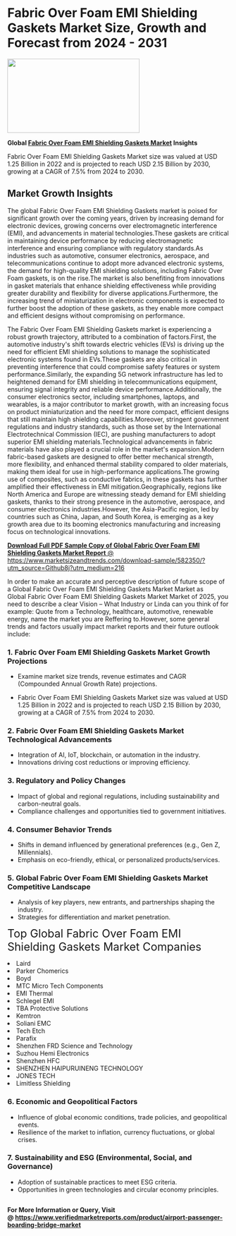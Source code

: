 <H1>Fabric Over Foam EMI Shielding Gaskets Market Size, Growth and Forecast from 2024 - 2031</H1><img class="aligncenter size-medium wp-image-584254" src="https://thirdeyenews.in/wp-content/uploads/2024/09/Global-Market-Research-300x168.jpeg" alt="" width="300" height="168" /><p><strong>Global&nbsp;<a href="https://www.marketsizeandtrends.com/download-sample/582350/?utm_source=Github8j?utm_medium=216">Fabric Over Foam EMI Shielding Gaskets Market</a> Insights</strong></p><p>Fabric Over Foam EMI Shielding Gaskets Market size was valued at USD 1.25 Billion in 2022 and is projected to reach USD 2.15 Billion by 2030, growing at a CAGR of 7.5% from 2024 to 2030.</p><p><h2>Market Growth Insights</h2> <p>The global Fabric Over Foam EMI Shielding Gaskets market is poised for significant growth over the coming years, driven by increasing demand for electronic devices, growing concerns over electromagnetic interference (EMI), and advancements in material technologies.These gaskets are critical in maintaining device performance by reducing electromagnetic interference and ensuring compliance with regulatory standards.As industries such as automotive, consumer electronics, aerospace, and telecommunications continue to adopt more advanced electronic systems, the demand for high-quality EMI shielding solutions, including Fabric Over Foam gaskets, is on the rise.The market is also benefiting from innovations in gasket materials that enhance shielding effectiveness while providing greater durability and flexibility for diverse applications.Furthermore, the increasing trend of miniaturization in electronic components is expected to further boost the adoption of these gaskets, as they enable more compact and efficient designs without compromising on performance.</p> <p><a href="#"></a></p> <p>The Fabric Over Foam EMI Shielding Gaskets market is experiencing a robust growth trajectory, attributed to a combination of factors.First, the automotive industry's shift towards electric vehicles (EVs) is driving up the need for efficient EMI shielding solutions to manage the sophisticated electronic systems found in EVs.These gaskets are also critical in preventing interference that could compromise safety features or system performance.Similarly, the expanding 5G network infrastructure has led to heightened demand for EMI shielding in telecommunications equipment, ensuring signal integrity and reliable device performance.Additionally, the consumer electronics sector, including smartphones, laptops, and wearables, is a major contributor to market growth, with an increasing focus on product miniaturization and the need for more compact, efficient designs that still maintain high shielding capabilities.Moreover, stringent government regulations and industry standards, such as those set by the International Electrotechnical Commission (IEC), are pushing manufacturers to adopt superior EMI shielding materials.Technological advancements in fabric materials have also played a crucial role in the market's expansion.Modern fabric-based gaskets are designed to offer better mechanical strength, more flexibility, and enhanced thermal stability compared to older materials, making them ideal for use in high-performance applications.The growing use of composites, such as conductive fabrics, in these gaskets has further amplified their effectiveness in EMI mitigation.Geographically, regions like North America and Europe are witnessing steady demand for EMI shielding gaskets, thanks to their strong presence in the automotive, aerospace, and consumer electronics industries.However, the Asia-Pacific region, led by countries such as China, Japan, and South Korea, is emerging as a key growth area due to its booming electronics manufacturing and increasing focus on technological innovations.</p> <p><a href="#"></p><p><span class=""><strong>Download Full PDF Sample Copy of Global Fabric Over Foam EMI Shielding Gaskets Market Report</strong> @ <a href="https://www.marketsizeandtrends.com/download-sample/582350/?utm_source=Github8j?utm_medium=216" target="_blank">https://www.marketsizeandtrends.com/download-sample/582350/?utm_source=Github8j?utm_medium=216</a></span></p><p>In order to make an accurate and perceptive description of future scope of a Global&nbsp;Fabric Over Foam EMI Shielding Gaskets Market Market as Global&nbsp;Fabric Over Foam EMI Shielding Gaskets Market Market of 2025, you need to describe a clear Vision &ndash; What Industry or Linda can you think of for example: Quote from a Technology, healthcare, automotive, renewable energy, name the market you are Reffering to.However, some general trends and factors usually impact market reports and their future outlook include:</p><h3>1.&nbsp;<strong>Fabric Over Foam EMI Shielding Gaskets Market Growth Projections</strong></h3><ul><li>Examine market size trends, revenue estimates and CAGR (Compounded Annual Growth Rate) projections.</li><li><p>Fabric Over Foam EMI Shielding Gaskets Market size was valued at USD 1.25 Billion in 2022 and is projected to reach USD 2.15 Billion by 2030, growing at a CAGR of 7.5% from 2024 to 2030.</p></li></ul><h3>2.&nbsp;<strong>Fabric Over Foam EMI Shielding Gaskets Market Technological Advancements</strong></h3><ul><li>Integration of AI, IoT, blockchain, or automation in the industry.</li><li>Innovations driving cost reductions or improving efficiency.</li></ul><h3>3.&nbsp;<strong>Regulatory and Policy Changes</strong></h3><ul><li>Impact of global and regional regulations, including sustainability and carbon-neutral goals.</li><li>Compliance challenges and opportunities tied to government initiatives.</li></ul><h3>4.&nbsp;<strong>Consumer Behavior Trends</strong></h3><ul><li>Shifts in demand influenced by generational preferences (e.g., Gen Z, Millennials).</li><li>Emphasis on eco-friendly, ethical, or personalized products/services.</li></ul><h3>5.&nbsp;<strong>Global Fabric Over Foam EMI Shielding Gaskets Market Competitive Landscape</strong></h3><ul><li>Analysis of key players, new entrants, and partnerships shaping the industry.</li><li>Strategies for differentiation and market penetration.</li></ul><p data-pm-slice="1 1 []"><span style="color: inherit; font-family: inherit; font-size: 25px;">Top Global Fabric Over Foam EMI Shielding Gaskets Market Companies</span></p><div class="" data-test-id=""><p><li>Laird</li><li> Parker Chomerics</li><li> Boyd</li><li> MTC Micro Tech Components</li><li> EMI Thermal</li><li> Schlegel EMI</li><li> TBA Protective Solutions</li><li> Kemtron</li><li> Soliani EMC</li><li> Tech Etch</li><li> Parafix</li><li> Shenzhen FRD Science and Technology</li><li> Suzhou Hemi Electronics</li><li> Shenzhen HFC</li><li> SHENZHEN HAIPURUINENG TECHNOLOGY</li><li> JONES TECH</li><li> Limitless Shielding</li></p></div><h3>6.&nbsp;<strong>Economic and Geopolitical Factors</strong></h3><ul><li>Influence of global economic conditions, trade policies, and geopolitical events.</li><li>Resilience of the market to inflation, currency fluctuations, or global crises.</li></ul><h3>7.&nbsp;<strong>Sustainability and ESG (Environmental, Social, and Governance)</strong></h3><ul><li>Adoption of sustainable practices to meet ESG criteria.</li><li>Opportunities in green technologies and circular economy principles.</li></ul><h2><strong style="font-size: 14px;">For More Information or Query, Visit @&nbsp;</strong><a style="background-color: #ffffff; font-size: 14px;" href="https://www.marketsizeandtrends.com/report/fabric-over-foam-emi-shielding-gaskets-market/" target="_blank">https://www.verifiedmarketreports.com/product/airport-passenger-boarding-bridge-market</a></h2>